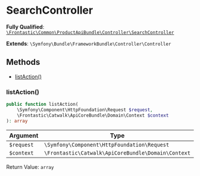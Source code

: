 #  SearchController

**Fully Qualified**: [`\Frontastic\Common\ProductApiBundle\Controller\SearchController`](../../../../src/php/ProductApiBundle/Controller/SearchController.php)

**Extends**: `\Symfony\Bundle\FrameworkBundle\Controller\Controller`

## Methods

* [listAction()](#listaction)

### listAction()

```php
public function listAction(
    \Symfony\Component\HttpFoundation\Request $request,
    \Frontastic\Catwalk\ApiCoreBundle\Domain\Context $context
): array
```

Argument|Type|Default|Description
--------|----|-------|-----------
`$request`|`\Symfony\Component\HttpFoundation\Request`||
`$context`|`\Frontastic\Catwalk\ApiCoreBundle\Domain\Context`||

Return Value: `array`


